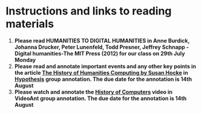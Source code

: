 # Instructions and links to reading materials

1. **Please read HUMANITIES TO DIGITAL HUMANITIES in Anne Burdick, Johanna Drucker, Peter Lunenfeld, Todd Presner, Jeffrey Schnapp - Digital humanities-The MIT Press (2012) for our class on 29th July Monday**
2. **Please read and annotate important events and any other key points in the article [The History of Humanities Computing by Susan Hocke](https://companions.digitalhumanities.org/DH/?chapter=content/9781405103213_chapter_1.html) in [Hypothesis](https://hypothes.is/groups/7LZRoaqY/introductiontodh) group annotation. The due date for the annotation is 14th August**
3. **Please watch and annotate the [History of Computers](https://ant.umn.edu/ciqthkklnj) video in VideoAnt group annotation. The due date for the annotation is 14th August**
